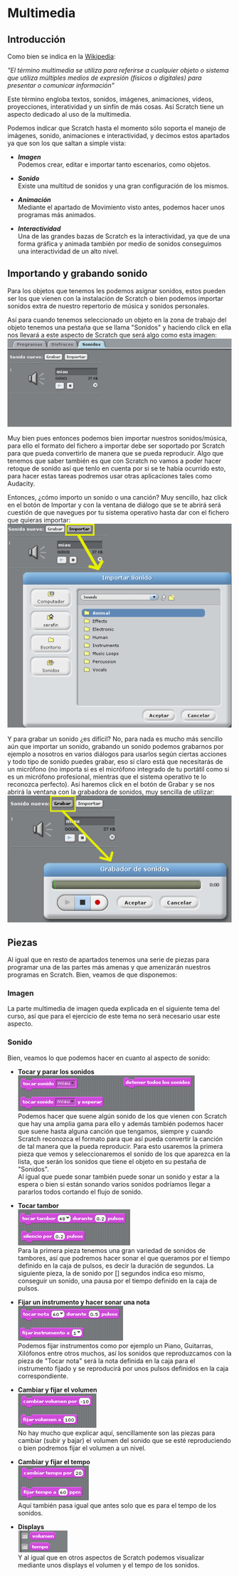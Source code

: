 # Multimedia

## Introducción
Como bien se indica en la [Wikipedia](https://es.wikipedia.org/wiki/Multimedia "Multimedia según la Wikipedia"):

*"El término multimedia se utiliza para referirse a cualquier objeto o sistema que utiliza múltiples medios de expresión (físicos o digitales) para presentar o comunicar información"*

Este término engloba textos, sonidos, imágenes, animaciones, vídeos, proyecciones, interatividad y un sinfín de más cosas. Así Scratch tiene un aspecto dedicado al uso de la multimedia.

Podemos indicar que Scratch hasta el momento sólo soporta el manejo de imágenes, sonido, animaciones e interactividad, y decimos estos apartados ya que son los que saltan a simple vista:

* ***Imagen*** <br>
Podemos crear, editar e importar tanto escenarios, como objetos.

* ***Sonido*** <br>
Existe una multitud de sonidos y una gran configuración de los mismos.

* ***Animación*** <br>
Mediante el apartado de Movimiento visto antes, podemos hacer unos programas más animados.

* ***Interactividad*** <br>
Una de las grandes bazas de Scratch es la interactividad, ya que de una forma gráfica y animada también por medio de sonidos conseguimos una interactividad de un alto nivel.

## Importando y grabando sonido
Para los objetos que tenemos les podemos asignar sonidos, estos pueden ser los que vienen con la instalación de Scratch o bien podemos importar sonidos extra de nuestro repertorio de música y sonidos personales.

Así para cuando tenemos seleccionado un objeto en la zona de trabajo del objeto tenemos una pestaña que se llama "Sonidos" y haciendo click en ella nos llevará a este aspecto de Scratch que será algo como esta imagen:
![Interfaz Sonidos](../img/Tema3_multimedia_sonido_01.png)

Muy bien pues entonces podemos bien importar nuestros sonidos/música, para ello el formato del fichero a importar debe ser soportado por Scratch para que pueda convertirlo de manera que se pueda reproducir. Algo que tenemos que saber también es que con Scratch no vamos a poder hacer retoque de sonido así que tenlo en cuenta por si se te había ocurrido esto, para hacer estas tareas podremos usar otras aplicaciones tales como Audacity.

Entonces, ¿cómo importo un sonido o una canción? Muy sencillo, haz click en el botón de Importar y con la ventana de diálogo que se te abrirá será cuestión de que navegues por tu sistema operativo hasta dar con el fichero que quieras importar:
![Importar](../img/Tema3_multimedia_sonido_02.png)

Y para grabar un sonido ¿es difícil? No, para nada es mucho más sencillo aún que importar un sonido, grabando un sonido podemos grabarnos por ejemplo a nosotros en varios diálogos para usarlos según ciertas acciones y todo tipo de sonido puedes grabar, eso sí claro está que necesitarás de un micrófono (no importa si es el micrófono integrado de tu portátil como si es un micrófono profesional, mientras que el sistema operativo te lo reconozca perfecto). Así haremos click en el botón de Grabar y se nos abrirá la ventana con la grabadora de sonidos, muy sencilla de utilizar:
![Grabar](../img/Tema3_multimedia_sonido_03.png)

## Piezas
Al igual que en resto de apartados tenemos una serie de piezas para programar una de las partes más amenas y que amenizarán nuestros programas en Scratch. Bien, veamos de que disponemos:

### Imagen
La parte multimedia de imagen queda explicada en el siguiente tema del curso, así que para el ejercicio de este tema no será necesario usar este aspecto.

### Sonido
Bien, veamos lo que podemos hacer en cuanto al aspecto de sonido:
* **Tocar y parar los sonidos** <br>
![Tocar y parar sonidos](../img/Tema3_multimedia_piezasonido_01.png) <br>
Podemos hacer que suene algún sonido de los que vienen con Scratch que hay una amplia gama para ello y además también podemos hacer que suene hasta alguna canción que tengamos, siempre y cuando Scratch reconozca el formato para que así pueda convertir la canción de tal manera que la pueda reproducir. Para esto usaremos la primera pieza que vemos y seleccionaremos el sonido de los que aparezca en la lista, que serán los sonidos que tiene el objeto en su pestaña de "Sonidos". <br>Al igual que puede sonar también puede sonar un sonido y estar a la espera o bien si están sonando varios sonidos podríamos llegar a pararlos todos cortando el flujo de sonido.

* **Tocar tambor** <br>
![Tocar tambor y silencios](../img/Tema3_multimedia_piezasonido_02.png) <br>
Para la primera pieza tenemos una gran variedad de sonidos de tambores, así que podremos hacer sonar el que queramos por el tiempo definido en la caja de pulsos, es decir la duración de segundos. La siguiente pieza, la de sonido por [] segundos indica eso mismo, conseguir un sonido, una pausa por el tiempo definido en la caja de pulsos.

* **Fijar un instrumento y hacer sonar una nota** <br>
![Tocar nota e instrumento](../img/Tema3_multimedia_piezasonido_03.png) <br>
Podemos fijar instrumentos como por ejemplo un Piano, Guitarras, Xilófonos entre otros muchos, así los sonidos que reproduzcamos con la pieza de "Tocar nota" será la nota definida en la caja para el instrumento fijado y se reproducirá por unos pulsos definidos en la caja correspondiente.

* **Cambiar y fijar el volumen** <br>
![Volumen](../img/Tema3_multimedia_piezasonido_04.png) <br>
No hay mucho que explicar aquí, sencillamente son las piezas para cambiar (subir y bajar) el volumen del sonido que se esté reproduciendo o bien podremos fijar el volumen a un nivel.

* **Cambiar y fijar el tempo** <br>
![Tempo](../img/Tema3_multimedia_piezasonido_05.png) <br>
Aquí también pasa igual que antes solo que es para el tempo de los sonidos.

* **Displays** <br>
![Displays](../img/Tema3_multimedia_piezasonido_06.png) <br>
Y al igual que en otros aspectos de Scratch podemos visualizar mediante unos displays el volumen y el tempo de los sonidos.